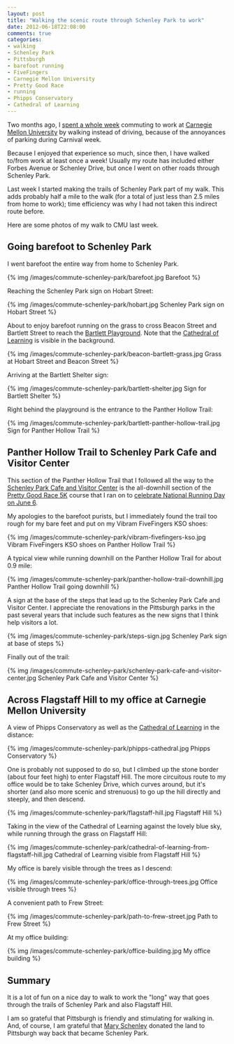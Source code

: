 ```yaml
---
layout: post
title: "Walking the scenic route through Schenley Park to work"
date: 2012-06-18T22:08:00
comments: true
categories: 
- walking
- Schenley Park
- Pittsburgh
- barefoot running
- FiveFingers
- Carnegie Mellon University
- Pretty Good Race
- running
- Phipps Conservatory
- Cathedral of Learning
---
```

Two months ago, I [spent a whole week](/blog/2012/04/16/one-week-of-commuting-on-foot-because-of-cmu-carnival/) commuting to work at [Carnegie Mellon University](http://www.cmu.edu/) by walking instead of driving, because of the annoyances of parking during Carnival week.

Because I enjoyed that experience so much, since then, I have walked to/from work at least once a week! Usually my route has included either Forbes Avenue or Schenley Drive, but once I went on other roads through Schenley Park.

Last week I started making the trails of Schenley Park part of my walk. This adds probably half a mile to the walk (for a total of just less than 2.5 miles from home to work); time efficiency was why I had not taken this indirect route before.

Here are some photos of my walk to CMU last week.

<!--more-->

## Going barefoot to Schenley Park

I went barefoot the entire way from home to Schenley Park.

{% img /images/commute-schenley-park/barefoot.jpg Barefoot %}

Reaching the Schenley Park sign on Hobart Street:

{% img /images/commute-schenley-park/hobart.jpg Schenley Park sign on Hobart Street %}

About to enjoy barefoot running on the grass to cross Beacon Street and Bartlett Street to reach the [Bartlett Playground](http://www.examiner.com/article/schenley-park-bartlett-street-playground). Note that the [Cathedral of Learning](http://www.tour.pitt.edu/tour-080.html) is visible in the background.

{% img /images/commute-schenley-park/beacon-bartlett-grass.jpg Grass at Hobart Street and Beacon Street %}

Arriving at the Bartlett Shelter sign:

{% img /images/commute-schenley-park/bartlett-shelter.jpg Sign for Bartlett Shelter %}

Right behind the playground is the entrance to the Panther Hollow Trail:

{% img /images/commute-schenley-park/bartlett-panther-hollow-trail.jpg Sign for Panther Hollow Trail %}

## Panther Hollow Trail to Schenley Park Cafe and Visitor Center

This section of the Panther Hollow Trail that I followed all the way to the [Schenley Park Cafe and Visitor Center](http://www.pittsburghparks.org/schenleyparkcafe) is the all-downhill section of the [Pretty Good Race 5K](http://www.cs.cmu.edu/~kalp/PGR/) course that I ran on to [celebrate National Running Day on June 6](/blog/2012/06/06/i-celebrated-national-running-day-in-schenley-park-remembering-how-i-began-to-run-13-year-ago/).

My apologies to the barefoot purists, but I immediately found the trail too rough for my bare feet and put on my Vibram FiveFingers KSO shoes:

{% img /images/commute-schenley-park/vibram-fivefingers-kso.jpg Vibram FiveFingers KSO shoes on Panther Hollow Trail %}

A typical view while running downhill on the Panther Hollow Trail for about 0.9 mile:

{% img /images/commute-schenley-park/panther-hollow-trail-downhill.jpg Panther Hollow Trail going downhill %}

A sign at the base of the steps that lead up to the Schenley Park Cafe and Visitor Center. I appreciate the renovations in the Pittsburgh parks in the past several years that include such features as the new signs that I think help visitors a lot.

{% img /images/commute-schenley-park/steps-sign.jpg Schenley Park sign at base of steps %}

Finally out of the trail:

{% img /images/commute-schenley-park/schenley-park-cafe-and-visitor-center.jpg Schenley Park Cafe and Visitor Center %}

## Across Flagstaff Hill to my office at Carnegie Mellon University

A view of Phipps Conservatory as well as the [Cathedral of Learning](http://www.tour.pitt.edu/tour-080.html) in the distance:

{% img /images/commute-schenley-park/phipps-cathedral.jpg Phipps Conservatory %}

One is probably not supposed to do so, but I climbed up the stone border (about four feet high) to enter Flagstaff Hill. The more circuitous route to my office would be to take Schenley Drive, which curves around, but it's shorter (and also more scenic and strenuous) to go up the hill directly and steeply, and then descend.

{% img /images/commute-schenley-park/flagstaff-hill.jpg Flagstaff Hill %}

Taking in the view of the Cathedral of Learning against the lovely blue sky, while running through the grass on Flagstaff Hill:

{% img /images/commute-schenley-park/cathedral-of-learning-from-flagstaff-hill.jpg Cathedral of Learning visible from Flagstaff Hill %}

My office is barely visible through the trees as I descend:

{% img /images/commute-schenley-park/office-through-trees.jpg Office visible through trees %}

A convenient path to Frew Street:

{% img /images/commute-schenley-park/path-to-frew-street.jpg Path to Frew Street %}

At my office building:

{% img /images/commute-schenley-park/office-building.jpg My office building %}

## Summary

It is a lot of fun on a nice day to walk to work the "long" way that goes through the trails of Schenley Park and also Flagstaff Hill.

I am so grateful that Pittsburgh is friendly and stimulating for walking in. And, of course, I am grateful that [Mary Schenley](http://en.wikipedia.org/wiki/Mary_Schenley) donated the land to Pittsburgh way back that became Schenley Park.
